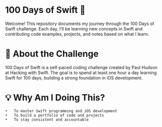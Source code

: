 # 100 Days of Swift 🚀
Welcome!
This repository documents my journey through the 100 Days of Swift challenge. Each day, I’ll be learning new concepts in Swift and contributing code examples, projects, and notes based on what I learn.

# 📅 About the Challenge
100 Days of Swift is a self-paced coding challenge created by Paul Hudson at Hacking with Swift. The goal is to spend at least one hour a day learning Swift for 100 days, building a strong foundation in iOS development.

# 💡 Why Am I Doing This?
	•	To master Swift programming and iOS development
	•	To build a portfolio of code and projects
	•	To stay consistent and accountable
